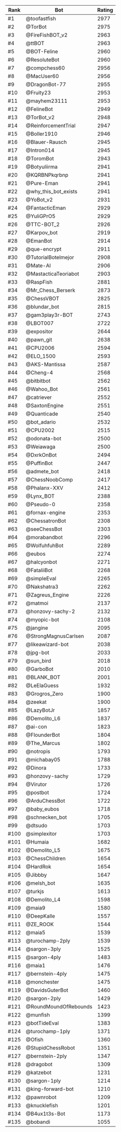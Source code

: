 Rank|Bot|Rating
---|---|---
#1|@toofastfish|2977
#2|@TorBot|2975
#3|@FireFishBOT_v2|2963
#4|@ttBOT|2963
#5|@BOT-Feline|2960
#6|@ResoluteBot|2960
#7|@compchess60|2956
#8|@MacUser60|2956
#9|@DragonBot-77|2955
#10|@Fruity23|2953
#11|@mayhem23111|2953
#12|@FelineBot|2949
#13|@TorBot_v2|2948
#14|@ReinforcementTrial|2947
#15|@Boller1910|2946
#16|@Blauer-Rausch|2945
#17|@Intron014|2945
#18|@ToromBot|2943
#19|@Botyuliirma|2941
#20|@KQRBNPkqrbnp|2941
#21|@Pure-Eman|2941
#22|@why_this_bot_exists|2941
#23|@YoBot_v2|2931
#24|@FantacticEman|2929
#25|@YuliGPrO5|2929
#26|@TTC-BOT_2|2926
#27|@Karpov_bot|2919
#28|@EmanBot|2914
#29|@que-encrypt|2911
#30|@TutorialBotelmejor|2908
#31|@Mate-AI|2906
#32|@MastacticaTeoriabot|2903
#33|@RaspFish|2881
#34|@Mr_Chess_Berserk|2873
#35|@ChessVBOT|2825
#36|@blundar_bot|2815
#37|@gam3play3r-BOT|2743
#38|@LBOT007|2722
#39|@expositor|2644
#40|@pawn_git|2638
#41|@CPU2006|2594
#42|@ELO_1500|2593
#43|@AKS-Mantissa|2587
#44|@Cheng-4|2568
#45|@bitbitbot|2562
#46|@Wahoo_Bot|2561
#47|@catriever|2552
#48|@SaxtonEngine|2551
#49|@Quanticade|2540
#50|@bot_adario|2532
#51|@CPU2002|2515
#52|@odonata-bot|2500
#53|@Weiawaga|2500
#54|@DxrkOnBot|2494
#55|@PuffinBot|2447
#56|@admete_bot|2418
#57|@ChessNoobComp|2417
#58|@Phalanx-XXV|2412
#59|@Lynx_BOT|2388
#60|@Pseudo-0|2358
#61|@fornax-engine|2353
#62|@ChessatronBot|2308
#63|@seeChessBot|2303
#64|@morabandbot|2296
#65|@WolfuhfuhBot|2289
#66|@eubos|2274
#67|@halcyonbot|2271
#68|@FataliiBot|2268
#69|@simpleEval|2265
#70|@Nakshatra3|2262
#71|@Zagreus_Engine|2226
#72|@matmoi|2137
#73|@honzovy-sachy-2|2132
#74|@myopic-bot|2108
#75|@jangine|2095
#76|@StrongMagnusCarlsen|2087
#77|@likeawizard-bot|2038
#78|@jpg-bot|2033
#79|@sun_bird|2018
#80|@GarboBot|2010
#81|@BLANK_BOT|2001
#82|@LeElaGuess|1932
#83|@Grogros_Zero|1900
#84|@zeekat|1900
#85|@LazyBotJr|1857
#86|@Demolito_L6|1837
#87|@ai-con|1823
#88|@FlounderBot|1804
#89|@The_Marcus|1802
#90|@notropis|1793
#91|@michabay05|1788
#92|@Dinora|1733
#93|@honzovy-sachy|1729
#94|@Virutor|1726
#95|@postbot|1724
#96|@ArduChessBot|1722
#97|@baby_eubos|1718
#98|@schnecken_bot|1705
#99|@dtsudo|1703
#100|@simplexitor|1703
#101|@Humaia|1682
#102|@Demolito_L5|1675
#103|@ChessChildren|1654
#104|@HardRok|1654
#105|@Jibbby|1647
#106|@melsh_bot|1635
#107|@turkjs|1613
#108|@Demolito_L4|1598
#109|@maia9|1580
#110|@DeepKalle|1557
#111|@ZE_ROOK|1544
#112|@maia5|1539
#113|@turochamp-2ply|1539
#114|@sargon-3ply|1525
#115|@sargon-4ply|1483
#116|@maia1|1476
#117|@bernstein-4ply|1475
#118|@monchester|1475
#119|@DavidsGuterBot|1460
#120|@sargon-2ply|1429
#121|@RoundMoundOfRebounds|1423
#122|@munfish|1399
#123|@botTideEval|1383
#124|@turochamp-1ply|1371
#125|@Ofish|1360
#126|@StupidChessRobot|1351
#127|@bernstein-2ply|1347
#128|@dragobot|1309
#129|@katzebot|1231
#130|@sargon-1ply|1214
#131|@king-forward-bot|1210
#132|@pawnrobot|1209
#133|@knucklefish|1201
#134|@B4ux1t3s-Bot|1173
#135|@bobandi|1055
